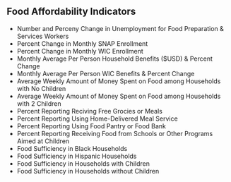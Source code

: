  
 ## Food Affordability Indicators
 
 - Number and Perceny Change in Unemployment for Food Preparation & Services Workers
 - Percent Change in Monthly SNAP Enrollment
 - Percent Change in Monthly WIC Enrollment
 - Monthly Average Per Person Household Benefits ($USD) & Percent Change 
 - Monthly Average Per Person WIC Benefits & Percent Change
 - Average Weekly Amount of Money Spent on Food among Households with No Children 
 - Average Weekly Amount of Money Spent on Food among Households with 2 Children 
 - Percent Reporting Reciving  Free Grocies or Meals
 - Percent Reporting Using Home-Delivered Meal Service
 - Percent Reporting Using Food Pantry or Food Bank
 - Percent Reporting Receiving Food from Schools or Other Programs Aimed at Children
 - Food Sufficiency in Black Households
 - Food Sufficiency in Hispanic Households
 - Food Sufficiency in Households with Children
 - Food Sufficiency in Households without Children

